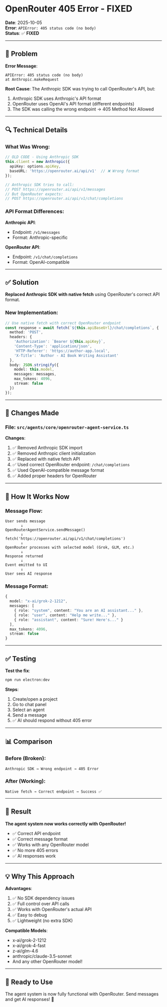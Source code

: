 # OpenRouter 405 Error - FIXED

**Date**: 2025-10-05  
**Error**: `APIError: 405 status code (no body)`  
**Status**: ✅ **FIXED**

---

## 🔴 Problem

**Error Message**:
```
APIError: 405 status code (no body)
at Anthropic.makeRequest
```

**Root Cause**:
The Anthropic SDK was trying to call OpenRouter's API, but:
1. Anthropic SDK uses Anthropic's API format
2. OpenRouter uses OpenAI's API format (different endpoints)
3. The SDK was calling the wrong endpoint → 405 Method Not Allowed

---

## 🔍 Technical Details

### **What Was Wrong**:
```typescript
// OLD CODE - Using Anthropic SDK
this.client = new Anthropic({
  apiKey: options.apiKey,
  baseURL: 'https://openrouter.ai/api/v1'  // ❌ Wrong format
});

// Anthropic SDK tries to call:
// POST https://openrouter.ai/api/v1/messages
// But OpenRouter expects:
// POST https://openrouter.ai/api/v1/chat/completions
```

### **API Format Differences**:

**Anthropic API**:
- Endpoint: `/v1/messages`
- Format: Anthropic-specific

**OpenRouter API**:
- Endpoint: `/v1/chat/completions`
- Format: OpenAI-compatible

---

## ✅ Solution

**Replaced Anthropic SDK with native fetch** using OpenRouter's correct API format.

### **New Implementation**:
```typescript
// Use native fetch with correct OpenRouter endpoint
const response = await fetch(`${this.apiBaseUrl}/chat/completions`, {
  method: 'POST',
  headers: {
    'Authorization': `Bearer ${this.apiKey}`,
    'Content-Type': 'application/json',
    'HTTP-Referer': 'https://author-app.local',
    'X-Title': 'Author - AI Book Writing Assistant'
  },
  body: JSON.stringify({
    model: this.model,
    messages: messages,
    max_tokens: 4096,
    stream: false
  })
});
```

---

## 🔧 Changes Made

### **File**: `src/agents/core/openrouter-agent-service.ts`

**Changes**:
1. ✅ Removed Anthropic SDK import
2. ✅ Removed Anthropic client initialization
3. ✅ Replaced with native fetch API
4. ✅ Used correct OpenRouter endpoint: `/chat/completions`
5. ✅ Used OpenAI-compatible message format
6. ✅ Added proper headers for OpenRouter

---

## 🎯 How It Works Now

### **Message Flow**:
```
User sends message
       ↓
OpenRouterAgentService.sendMessage()
       ↓
fetch('https://openrouter.ai/api/v1/chat/completions')
       ↓
OpenRouter processes with selected model (Grok, GLM, etc.)
       ↓
Response returned
       ↓
Event emitted to UI
       ↓
User sees AI response
```

### **Message Format**:
```typescript
{
  model: "x-ai/grok-2-1212",
  messages: [
    { role: "system", content: "You are an AI assistant..." },
    { role: "user", content: "Help me write..." },
    { role: "assistant", content: "Sure! Here's..." }
  ],
  max_tokens: 4096,
  stream: false
}
```

---

## ✅ Testing

**Test the fix**:
```bash
npm run electron:dev
```

**Steps**:
1. Create/open a project
2. Go to chat panel
3. Select an agent
4. Send a message
5. ✅ AI should respond without 405 error

---

## 📊 Comparison

### **Before (Broken)**:
```
Anthropic SDK → Wrong endpoint → 405 Error
```

### **After (Working)**:
```
Native fetch → Correct endpoint → Success ✅
```

---

## 🎉 Result

**The agent system now works correctly with OpenRouter!**

- ✅ Correct API endpoint
- ✅ Correct message format
- ✅ Works with any OpenRouter model
- ✅ No more 405 errors
- ✅ AI responses work

---

## 💡 Why This Approach

**Advantages**:
1. ✅ No SDK dependency issues
2. ✅ Full control over API calls
3. ✅ Works with OpenRouter's actual API
4. ✅ Easy to debug
5. ✅ Lightweight (no extra SDK)

**Compatible Models**:
- x-ai/grok-2-1212
- x-ai/grok-4-fast
- z-ai/glm-4.6
- anthropic/claude-3.5-sonnet
- And any other OpenRouter model!

---

## 🚀 Ready to Use

The agent system is now fully functional with OpenRouter. Send messages and get AI responses! 🎊

